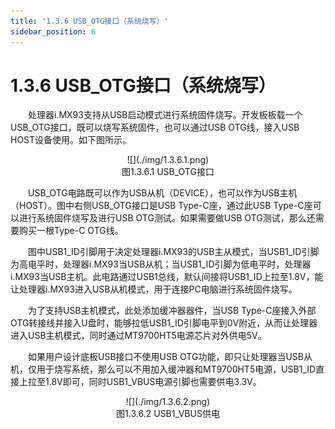 ```yaml
---
title: '1.3.6 USB_OTG接口（系统烧写）'
sidebar_position: 6
---
```


# 1.3.6 USB_OTG接口（系统烧写）

&emsp;&emsp;处理器i.MX93支持从USB启动模式进行系统固件烧写。开发板板载一个USB_OTG接口，既可以烧写系统固件，也可以通过USB OTG线，接入USB HOST设备使用。如下图所示。

<center>
![](./img/1.3.6.1.png)<br />
图1.3.6.1 USB_OTG接口
</center>

&emsp;&emsp;USB_OTG电路既可以作为USB从机（DEVICE），也可以作为USB主机（HOST）。图中右侧USB_OTG接口是USB Type-C座，通过此USB Type-C座可以进行系统固件烧写及进行USB OTG测试。如果需要做USB OTG测试，那么还需要购买一根Type-C OTG线。

&emsp;&emsp;图中USB1_ID引脚用于决定处理器i.MX93的USB主从模式，当USB1_ID引脚为高电平时，处理器i.MX93当USB从机；当USB1_ID引脚为低电平时，处理器i.MX93当USB主机。此电路通过USB1总线，默认间接将USB1_ID上拉至1.8V，能让处理器i.MX93进入USB从机模式，用于连接PC电脑进行系统固件烧写。

&emsp;&emsp;为了支持USB主机模式，此处添加缓冲器器件，当USB Type-C座接入外部OTG转接线并接入U盘时，能够拉低USB1_ID引脚电平到0V附近，从而让处理器进入USB主机模式，同时通过MT9700HT5电源芯片对外供电5V。

&emsp;&emsp;如果用户设计底板USB接口不使用USB OTG功能，即只让处理器当USB从机，仅用于烧写系统，那么可以不用加入缓冲器和MT9700HT5电源，USB1_ID直接上拉至1.8V即可，同时USB1_VBUS电源引脚也需要供电3.3V。

<center>
![](./img/1.3.6.2.png)<br />
图1.3.6.2 USB1_VBUS供电
</center>
